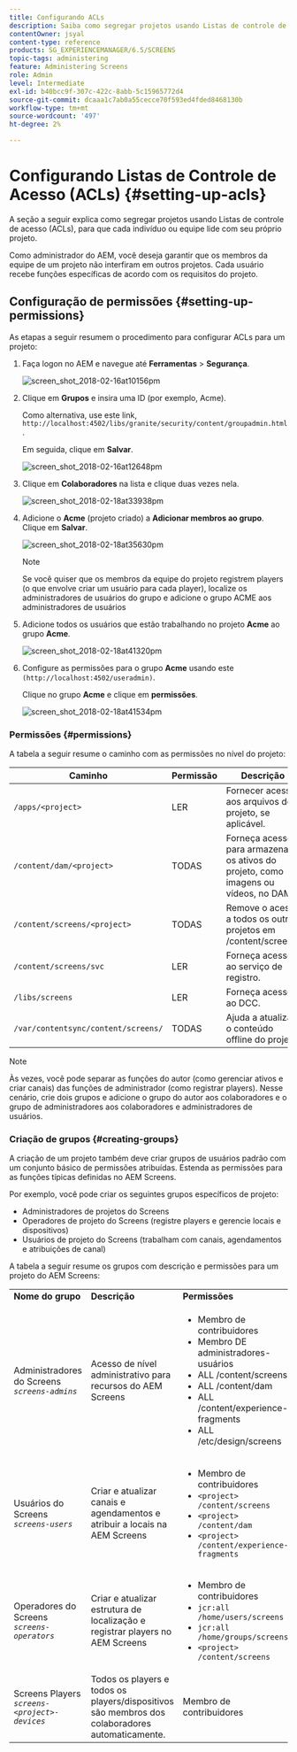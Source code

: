 ```yaml
---
title: Configurando ACLs
description: Saiba como segregar projetos usando Listas de controle de acesso (ACLs) para que cada indivíduo ou equipe lide com seu próprio projeto.
contentOwner: jsyal
content-type: reference
products: SG_EXPERIENCEMANAGER/6.5/SCREENS
topic-tags: administering
feature: Administering Screens
role: Admin
level: Intermediate
exl-id: b40bcc9f-307c-422c-8abb-5c15965772d4
source-git-commit: dcaaa1c7ab0a55cecce70f593ed4fded8468130b
workflow-type: tm+mt
source-wordcount: '497'
ht-degree: 2%

---
```


# Configurando Listas de Controle de Acesso (ACLs) {#setting-up-acls}

A seção a seguir explica como segregar projetos usando Listas de controle de acesso (ACLs), para que cada indivíduo ou equipe lide com seu próprio projeto.

Como administrador do AEM, você deseja garantir que os membros da equipe de um projeto não interfiram em outros projetos. Cada usuário recebe funções específicas de acordo com os requisitos do projeto.

## Configuração de permissões {#setting-up-permissions}

As etapas a seguir resumem o procedimento para configurar ACLs para um projeto:

1. Faça logon no AEM e navegue até **Ferramentas** > **Segurança**.

   ![screen_shot_2018-02-16at10156pm](assets/screen_shot_2018-02-16at10156pm.png)

1. Clique em **Grupos** e insira uma ID (por exemplo, Acme).

   Como alternativa, use este link, `http://localhost:4502/libs/granite/security/content/groupadmin.html`.

   Em seguida, clique em **Salvar**.

   ![screen_shot_2018-02-16at12648pm](assets/screen_shot_2018-02-16at12648pm.png)

1. Clique em **Colaboradores** na lista e clique duas vezes nela.

   ![screen_shot_2018-02-18at33938pm](assets/screen_shot_2018-02-18at33938pm.png)

1. Adicione o **Acme** (projeto criado) a **Adicionar membros ao grupo**. Clique em **Salvar**.

   ![screen_shot_2018-02-18at35630pm](assets/screen_shot_2018-02-18at35630pm.png)

   >[!NOTE]
   >
   >Se você quiser que os membros da equipe do projeto registrem players (o que envolve criar um usuário para cada player), localize os administradores de usuários do grupo e adicione o grupo ACME aos administradores de usuários

1. Adicione todos os usuários que estão trabalhando no projeto **Acme** ao grupo **Acme**.

   ![screen_shot_2018-02-18at41320pm](assets/screen_shot_2018-02-18at41320pm.png)

1. Configure as permissões para o grupo **Acme** usando este `(http://localhost:4502/useradmin)`.

   Clique no grupo **Acme** e clique em **permissões**.

   ![screen_shot_2018-02-18at41534pm](assets/screen_shot_2018-02-18at41534pm.png)

### Permissões {#permissions}

A tabela a seguir resume o caminho com as permissões no nível do projeto:

| **Caminho** | **Permissão** | **Descrição** |
|---|---|---|
| `/apps/<project>` | LER | Fornecer acesso aos arquivos do projeto, se aplicável. |
| `/content/dam/<project>` | TODAS | Forneça acesso para armazenar os ativos do projeto, como imagens ou vídeos, no DAM. |
| `/content/screens/<project>` | TODAS | Remove o acesso a todos os outros projetos em /content/screens. |
| `/content/screens/svc` | LER | Forneça acesso ao serviço de registro. |
| `/libs/screens` | LER | Forneça acesso ao DCC. |
| `/var/contentsync/content/screens/` | TODAS | Ajuda a atualizar o conteúdo offline do projeto. |

>[!NOTE]
>
>Às vezes, você pode separar as funções do autor (como gerenciar ativos e criar canais) das funções de administrador (como registrar players). Nesse cenário, crie dois grupos e adicione o grupo do autor aos colaboradores e o grupo de administradores aos colaboradores e administradores de usuários.

### Criação de grupos {#creating-groups}

A criação de um projeto também deve criar grupos de usuários padrão com um conjunto básico de permissões atribuídas. Estenda as permissões para as funções típicas definidas no AEM Screens.

Por exemplo, você pode criar os seguintes grupos específicos de projeto:

* Administradores de projetos do Screens
* Operadores de projeto do Screens (registre players e gerencie locais e dispositivos)
* Usuários de projeto do Screens (trabalham com canais, agendamentos e atribuições de canal)

A tabela a seguir resume os grupos com descrição e permissões para um projeto do AEM Screens:

<table>
 <tbody>
  <tr>
   <td><strong>Nome do grupo</strong></td>
   <td><strong>Descrição</strong></td>
   <td><strong>Permissões</strong></td>
  </tr>
  <tr>
   <td>Administradores do Screens<br /> <em><code>screens-admins</code></em></td>
   <td>Acesso de nível administrativo para recursos do AEM Screens</td>
   <td>
    <ul>
     <li>Membro de contribuidores</li>
     <li>Membro DE administradores-usuários</li>
     <li>ALL /content/screens</li>
     <li>ALL /content/dam</li>
     <li>ALL /content/experience-fragments</li>
     <li>ALL /etc/design/screens</li>
    </ul> </td>
  </tr>
  <tr>
   <td>Usuários do Screens<br /> <em><code>screens-users</code></em></td>
   <td>Criar e atualizar canais e agendamentos e atribuir a locais na AEM Screens</td>
   <td>
    <ul>
     <li>Membro de contribuidores</li>
     <li><code>&lt;project&gt; /content/screens</code></li>
     <li><code>&lt;project&gt; /content/dam</code></li>
     <li><code>&lt;project&gt; /content/experience-fragments</code></li>
    </ul> </td>
  </tr>
  <tr>
   <td>Operadores do Screens<br /> <em><code>screens-operators</code></em></td>
   <td>Criar e atualizar estrutura de localização e registrar players no AEM Screens</td>
   <td>
    <ul>
     <li>Membro de contribuidores</li>
     <li><code>jcr:all /home/users/screens</code></li>
     <li><code>jcr:all /home/groups/screens</code></li>
     <li><code>&lt;project&gt; /content/screens</code></li>
    </ul> </td>
  </tr>
  <tr>
   <td>Screens Players<br /> <em><code>screens-&lt;project&gt;-devices</code></em></td>
   <td>Todos os players e todos os players/dispositivos são membros dos colaboradores automaticamente.</td>
   <td><p> Membro de contribuidores</p> </td>
  </tr>
 </tbody>
</table>
